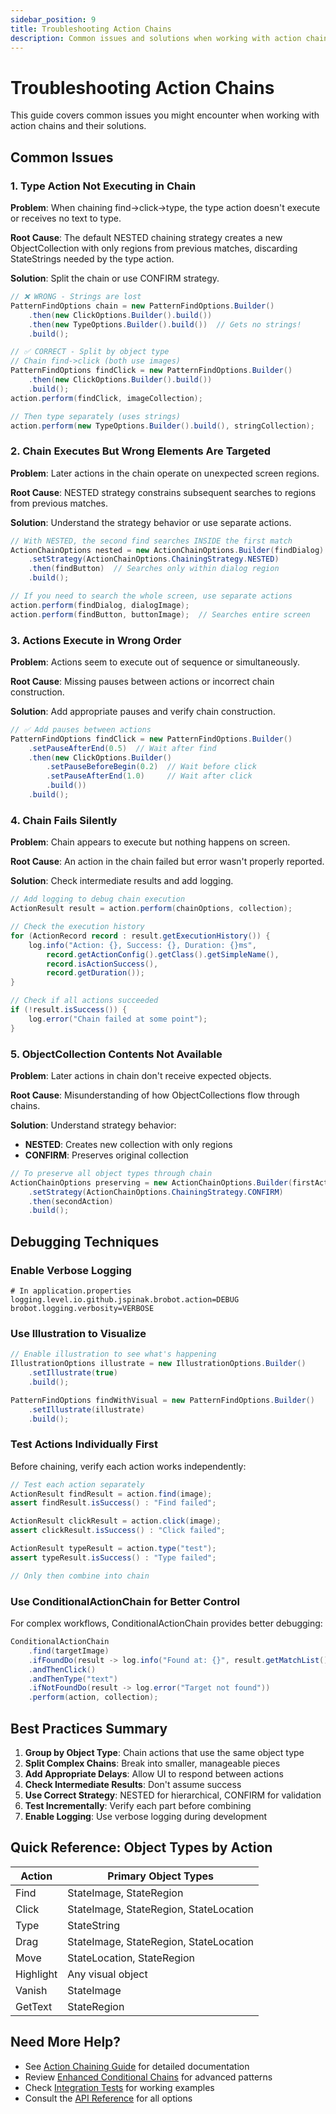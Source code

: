 ```yaml
---
sidebar_position: 9
title: Troubleshooting Action Chains
description: Common issues and solutions when working with action chains in Brobot
---
```


# Troubleshooting Action Chains

This guide covers common issues you might encounter when working with action chains and their solutions.

## Common Issues

### 1. Type Action Not Executing in Chain

**Problem**: When chaining find->click->type, the type action doesn't execute or receives no text to type.

**Root Cause**: The default NESTED chaining strategy creates a new ObjectCollection with only regions from previous matches, discarding StateStrings needed by the type action.

**Solution**: Split the chain or use CONFIRM strategy.

```java
// ❌ WRONG - Strings are lost
PatternFindOptions chain = new PatternFindOptions.Builder()
    .then(new ClickOptions.Builder().build())
    .then(new TypeOptions.Builder().build())  // Gets no strings!
    .build();

// ✅ CORRECT - Split by object type
// Chain find->click (both use images)
PatternFindOptions findClick = new PatternFindOptions.Builder()
    .then(new ClickOptions.Builder().build())
    .build();
action.perform(findClick, imageCollection);

// Then type separately (uses strings)
action.perform(new TypeOptions.Builder().build(), stringCollection);
```

### 2. Chain Executes But Wrong Elements Are Targeted

**Problem**: Later actions in the chain operate on unexpected screen regions.

**Root Cause**: NESTED strategy constrains subsequent searches to regions from previous matches.

**Solution**: Understand the strategy behavior or use separate actions.

```java
// With NESTED, the second find searches INSIDE the first match
ActionChainOptions nested = new ActionChainOptions.Builder(findDialog)
    .setStrategy(ActionChainOptions.ChainingStrategy.NESTED)
    .then(findButton)  // Searches only within dialog region
    .build();

// If you need to search the whole screen, use separate actions
action.perform(findDialog, dialogImage);
action.perform(findButton, buttonImage);  // Searches entire screen
```

### 3. Actions Execute in Wrong Order

**Problem**: Actions seem to execute out of sequence or simultaneously.

**Root Cause**: Missing pauses between actions or incorrect chain construction.

**Solution**: Add appropriate pauses and verify chain construction.

```java
// ✅ Add pauses between actions
PatternFindOptions findClick = new PatternFindOptions.Builder()
    .setPauseAfterEnd(0.5)  // Wait after find
    .then(new ClickOptions.Builder()
        .setPauseBeforeBegin(0.2)  // Wait before click
        .setPauseAfterEnd(1.0)     // Wait after click
        .build())
    .build();
```

### 4. Chain Fails Silently

**Problem**: Chain appears to execute but nothing happens on screen.

**Root Cause**: An action in the chain failed but error wasn't properly reported.

**Solution**: Check intermediate results and add logging.

```java
// Add logging to debug chain execution
ActionResult result = action.perform(chainOptions, collection);

// Check the execution history
for (ActionRecord record : result.getExecutionHistory()) {
    log.info("Action: {}, Success: {}, Duration: {}ms",
        record.getActionConfig().getClass().getSimpleName(),
        record.isActionSuccess(),
        record.getDuration());
}

// Check if all actions succeeded
if (!result.isSuccess()) {
    log.error("Chain failed at some point");
}
```

### 5. ObjectCollection Contents Not Available

**Problem**: Later actions in chain don't receive expected objects.

**Root Cause**: Misunderstanding of how ObjectCollections flow through chains.

**Solution**: Understand strategy behavior:
- **NESTED**: Creates new collection with only regions
- **CONFIRM**: Preserves original collection

```java
// To preserve all object types through chain
ActionChainOptions preserving = new ActionChainOptions.Builder(firstAction)
    .setStrategy(ActionChainOptions.ChainingStrategy.CONFIRM)
    .then(secondAction)
    .build();
```

## Debugging Techniques

### Enable Verbose Logging

```properties
# In application.properties
logging.level.io.github.jspinak.brobot.action=DEBUG
brobot.logging.verbosity=VERBOSE
```

### Use Illustration to Visualize

```java
// Enable illustration to see what's happening
IllustrationOptions illustrate = new IllustrationOptions.Builder()
    .setIllustrate(true)
    .build();

PatternFindOptions findWithVisual = new PatternFindOptions.Builder()
    .setIllustrate(illustrate)
    .build();
```

### Test Actions Individually First

Before chaining, verify each action works independently:

```java
// Test each action separately
ActionResult findResult = action.find(image);
assert findResult.isSuccess() : "Find failed";

ActionResult clickResult = action.click(image);
assert clickResult.isSuccess() : "Click failed";

ActionResult typeResult = action.type("test");
assert typeResult.isSuccess() : "Type failed";

// Only then combine into chain
```

### Use ConditionalActionChain for Better Control

For complex workflows, ConditionalActionChain provides better debugging:

```java
ConditionalActionChain
    .find(targetImage)
    .ifFoundDo(result -> log.info("Found at: {}", result.getMatchList()))
    .andThenClick()
    .andThenType("text")
    .ifNotFoundDo(result -> log.error("Target not found"))
    .perform(action, collection);
```

## Best Practices Summary

1. **Group by Object Type**: Chain actions that use the same object type
2. **Split Complex Chains**: Break into smaller, manageable pieces
3. **Add Appropriate Delays**: Allow UI to respond between actions
4. **Check Intermediate Results**: Don't assume success
5. **Use Correct Strategy**: NESTED for hierarchical, CONFIRM for validation
6. **Test Incrementally**: Verify each part before combining
7. **Enable Logging**: Use verbose logging during development

## Quick Reference: Object Types by Action

| Action | Primary Object Types |
|--------|---------------------|
| Find | StateImage, StateRegion |
| Click | StateImage, StateRegion, StateLocation |
| Type | StateString |
| Drag | StateImage, StateRegion, StateLocation |
| Move | StateLocation, StateRegion |
| Highlight | Any visual object |
| Vanish | StateImage |
| GetText | StateRegion |

## Need More Help?

- See [Action Chaining Guide](./07-action-chaining.md) for detailed documentation
- Review [Enhanced Conditional Chains](./conditional-chains-examples) for advanced patterns
- Check [Integration Tests](/docs/04-testing/integration-testing) for working examples
- Consult the [API Reference](./05-reference.md) for all options